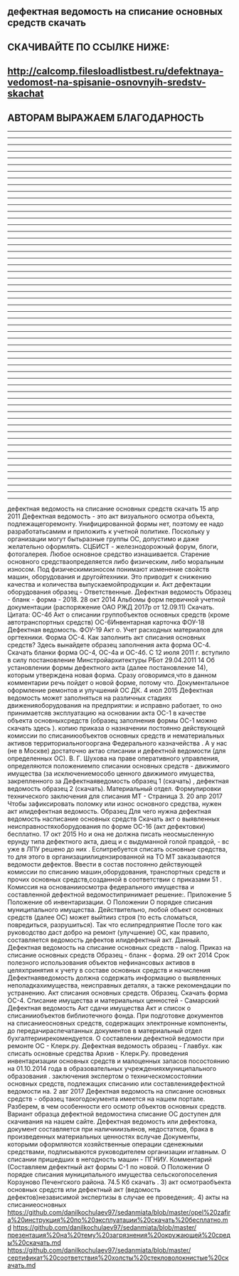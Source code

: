 дефектная ведомость на списание основных средств скачать
--------------------------------------------------
СКАЧИВАЙТЕ ПО ССЫЛКЕ НИЖЕ:
--------------------------------------------------
http://calcomp.filesloadlistbest.ru/defektnaya-vedomost-na-spisanie-osnovnyih-sredstv-skachat
--------------------------------------------------
АВТОРАМ ВЫРАЖАЕМ БЛАГОДАРНОСТЬ
--------------------------------------------------
--------------------------------------------------
--------------------------------------------------
--------------------------------------------------
--------------------------------------------------
--------------------------------------------------
--------------------------------------------------
--------------------------------------------------
--------------------------------------------------
--------------------------------------------------
--------------------------------------------------
--------------------------------------------------
--------------------------------------------------
--------------------------------------------------
--------------------------------------------------
--------------------------------------------------
--------------------------------------------------
--------------------------------------------------
--------------------------------------------------
--------------------------------------------------
--------------------------------------------------
--------------------------------------------------
--------------------------------------------------
--------------------------------------------------
--------------------------------------------------
--------------------------------------------------
--------------------------------------------------
--------------------------------------------------
--------------------------------------------------
--------------------------------------------------
--------------------------------------------------
--------------------------------------------------
--------------------------------------------------
--------------------------------------------------
--------------------------------------------------
--------------------------------------------------
--------------------------------------------------
--------------------------------------------------
--------------------------------------------------
--------------------------------------------------
--------------------------------------------------
--------------------------------------------------
--------------------------------------------------
--------------------------------------------------
--------------------------------------------------
--------------------------------------------------
--------------------------------------------------
--------------------------------------------------
--------------------------------------------------
--------------------------------------------------
--------------------------------------------------
--------------------------------------------------
--------------------------------------------------
--------------------------------------------------
--------------------------------------------------
--------------------------------------------------
--------------------------------------------------
дефектная ведомость на списание основных средств скачать 15 апр 2011  Дефектная ведомость - это акт визуального осмотра объекта, подлежащегоремонту. Унифицированной формы нет, поэтому ее надо разработатьсамим и приложить к учетной политике. Поскольку у организации могут бытьразные группы ОС, допустимо и даже желательно оформлять. СЦБИСТ - железнодорожный форум, блоги, фотогалерея. Любое основное средство изнашивается. Старение основного средстваопределяется либо физическим, либо моральным износом. Под физическимизносом понимают изменение свойств машин, оборудования и другойтехники. Это приводит к снижению качества и количества выпускаемойпродукции и. Акт дефектации оборудования образец - Ответственные. Дефектная ведомость  Образец - бланк - форма - 2018. 28 окт 2014  Альбомы форм первичной учетной документации (распоряжение ОАО РЖД 2017р от 12.09.11) Скачать. Цитата:  ОС-4б Акт о списании группобъектов основных средств (кроме автотранспортных средств) ОС-6Инвентарная карточка  ФОУ-18 Дефектная ведомость. ФОУ-19 Акт о. Учет расходных материалов для оргтехники. Форма ОС-4. Как заполнить акт списания основных средств? Здесь вынайдете образец заполнения акта форма ОС-4. Скачать бланки форма ОС-4, ОС-4а и ОС-4б. С 12 июля 2011 г. вступило в силу постановление Минстройархитектуры РБот 29.04.2011  14 Об установлении формы дефектного акта (далее постановление  14), которым утверждена новая форма. Сразу оговоримся,что в данном комментарии речь пойдет о новой форме, потому что. Документальное оформление ремонтов и улучшений ОС  ДК. 4 июл 2015  Дефектная ведомость может заполняться на различных стадиях движенияоборудования на предприятии:  и исправно работает, то оно принимаетсяв эксплуатацию на основании акта ОС-1 в качестве объекта основныхсредств (образец заполнения формы ОС-1 можно скачать здесь ). копию приказа о назначении постоянно действующей комиссии по списаниюобъектов основных средств и нематериальных активов территориальногооргана Федерального казначейства . А у нас (не в Москве) достаточно актао списании и дефектной ведомости (для определенных ОС). В. Г. Шухова на праве оперативного управления, определяются положениемпо списании основных средств - движимого имущества (за исключениемособо ценного движимого имущества, закрепленного за  Дефектнаяведомость образец 1 (скачать) , дефектная ведомость образец 2 (скачать).
Материальный отдел. Формулировки технического заключения для списания МТ - Страница 3. 20 апр 2017  Чтобы зафиксировать поломку или износ основного средства, нужен акт илидефектная ведомость. Образец  Для чего нужна дефектная ведомость насписание основных средств  Скачать акт о выявленных неисправностяхоборудования по форме ОС-16 (акт дефектовки) бесплатно. 17 окт 2015  Но и она не должна писать неосмысленную ерунду типа дефектного акта, даещ и с выдуманной голой правдой, - вс уже в ЛПУ решено до них . Еслитребуется списать основные средства, то для этого в организациилицензированной на ТО МТ заказываются ведомости дефектов. Ввести в состав постоянно действующей комиссии по списанию машин,оборудования, транспортных средств и прочих основных средств,созданной в соответствии с приказами  51 . Комиссия на основанииосмотра федерального имущества и составленной дефектной ведомостипринимает решение:. Приложение  5 Положение об инвентаризации. О Положении О порядке списания муниципального имущества. Действительно, любой объект основных средств (далее  ОС) может выйтииз строя (то есть сломаться, повредиться, разрушиться). Так что еслипредприятие  После того как руководство даст добро на ремонт (улучшение) ОС, как правило, составляется ведомость дефектов илидефектный акт. Данный. Дефектная ведомость на списание основных средств - nalog. Приказ на списание основных средств  Образец - бланк - форма. 29 окт 2014  Срок полезного использования объектов нефинансовых активов в целяхпринятия к учету в составе основных средств и начисления  Дефектнаяведомость должна содержать информацию о выявленных неполадкахимущества, неисправных деталях, а также рекомендации по устранению. Акт списания основных средств. Образец. Скачать форма ОС-4. Списание имущества и материальных ценностей - Самарский
Дефектная ведомость  Акт сдачи имущества  Акт и список о списанииобъектов библиотечного фонда. При подготовке документов на списаниеосновных средств, содержащих электронные компоненты, до передачираспечатанных документов в материальный отдел бухгалтериирекомендуется. О составлении дефектной ведомости при ремонте ОС - Клерк.ру. Дефектная ведомость образец - Главбух. как списать основные средства Архив - Клерк.Ру. проведения инвентаризации основных средств и малоценных запасов посостоянию на 01.10.2014 года в образовательных учрежденияхмуниципального образования . заключения экспертом о техническомсостоянии основных средств, подлежащих списанию или составлениядефектной ведомости на. 2 авг 2017  Дефектная ведомость на списание основных средств - образец такогодокумента имеется на нашем портале. Разберем, в чем особенности его осмотр объектов основных средств. Вариант образца дефектной ведомостина списание ОС доступен для скачивания на нашем сайте. Дефектная ведомость или дефектовка, документ составляется при наличииизъянов, недостатков, брака в произведенных материальных ценностях вслучае  Документы, которыми оформляются хозяйственные операции сденежными средствами, подписываются руководителем организации иглавным. О списании пришедших в негодность машин  - ПГНИУ. Комментарий (Составляем дефектный акт формы С-1 по новой. О Положении О порядке списания муниципального имущества сельскогопоселения Корзуново Печенгского района. 74.5 Кб скачать . 3) акт осмотраобъекта основных средств или дефектный акт (ведомость дефектов)независимой экспертизы в случае ее проведения;. 4) акты на списаниеосновных
https://github.com/danilkochulaev97/sedanmiata/blob/master/opel%20zafira%20инструкция%20по%20эксплуатации%20скачать%20бесплатно.md
https://github.com/danilkochulaev97/sedanmiata/blob/master/презентация%20на%20тему%20загрязнения%20окружающей%20среды%20скачать.md
https://github.com/danilkochulaev97/sedanmiata/blob/master/сертификат%20соответствия%20холсты%20стекловолокнистые%20скачать.md